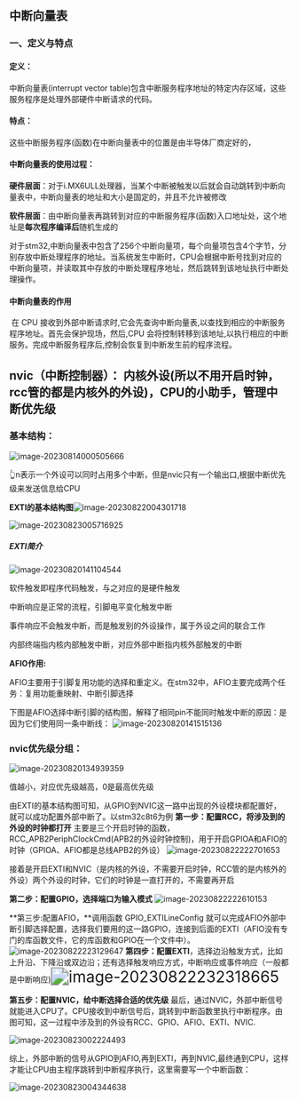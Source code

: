 ## 中断向量表

### 一、定义与特点

#### 定义：

中断向量表(interrupt vector table)包含中断服务程序地址的特定内存区域，这些服务程序是处理外部硬件中断请求的代码。

#### 特点：

这些中断服务程序(函数)在中断向量表中的位置是由半导体厂商定好的，

#### 中断向量表的使用过程：

​			**硬件层面**：对于i.MX6ULL处理器，当某个中断被触发以后就会自动跳转到中断向量表中，中断向量表的地址和大小是固定的，并且不允许被修改

​			**软件层面**：由中断向量表再跳转到对应的中断服务程序(函数)入口地址处，这个地址是**每次程序编译后**随机生成的

对于stm32,中断向量表中包含了256个中断向量项，每个向量项包含4个字节，分别存放中断处理程序的地址。当系统发生中断时，CPU会根据中断号找到对应的中断向量项，并读取其中存放的中断处理程序地址，然后跳转到该地址执行中断处理操作。

#### 中断向量表的作用

​		在 CPU 接收到外部中断请求时,它会先查询中断向量表,以查找到相应的中断服务程序地址。首先会保护现场，然后,CPU 会将控制转移到该地址,以执行相应的中断服务。完成中断服务程序后,控制会恢复到中断发生前的程序流程。

## nvic（中断控制器）： 内核外设(所以不用开启时钟，rcc管的都是内核外的外设)，CPU的小助手，管理中断优先级

### 基本结构：

![image-20230814000505666](03_按键中断控灯.assets/image-20230814000505666.png)

👆n表示一个外设可以同时占用多个中断，但是nvic只有一个输出口,根据中断优先级来发送信息给CPU







**EXTI的基本结构图**![image-20230822004301718](03_按键中断控灯.assets/image-20230822004301718.png)

![image-20230823005716925](03_按键中断控灯.assets/image-20230823005716925.png)

##### EXTI简介

![image-20230820141104544](03_按键中断控灯.assets/image-20230820141104544.png)

软件触发即程序代码触发，与之对应的是硬件触发

中断响应是正常的流程，引脚电平变化触发中断

事件响应不会触发中断，而是触发别的外设操作，属于外设之间的联合工作

内部终端指内核内部触发中断，对应外部中断指内核外部触发的中断

**AFIO作用:**

AFIO主要用于引脚复用功能的选择和重定义。在stm32中，AFIO主要完成两个任务：复用功能重映射、中断引脚选择

下图是AFIO选择中断引脚的结构图，解释了相同pin不能同时触发中断的原因：是因为它们使用同一条中断线：
![image-20230820141515136](03_按键中断控灯.assets/image-20230820141515136.png)



### nvic优先级分组：

![image-20230820134939359](03_按键中断控灯.assets/image-20230820134939359.png)

值越小，对应优先级越高，0是最高优先级







由EXTI的基本结构图可知，从GPIO到NVIC这一路中出现的外设模块都配置好，就可以成功配置外部中断了。以stm32c8t6为例
**第一步：配置RCC，将涉及到的外设的时钟都打开**
		主要是三个开启时钟的函数，RCC_APB2PeriphClockCmd(APB2的外设时钟控制)，用于开启GPIOA和AFIO的时钟（GPIOA、AFIO都是总线APB2的外设）
		![image-20230822222701653](03_按键中断控灯.assets/image-20230822222701653.png)

​	接着是开启EXTI和NVIC（是内核的外设，不需要开启时钟，RCC管的是内核外的外设）两个外设的时钟，它们的时钟是一直打开的，不需要再开启

**第二步：配置GPIO，选择端口为输入模式**
			![image-20230822222610153](03_按键中断控灯.assets/image-20230822222610153.png)

**第三步:配置AFIO，**调用函数 GPIO_EXTILineConfig 就可以完成AFIO外部中断引脚选择配置，选择我们要用的这一路GPIO，连接到后面的EXTI（AFIO没有专门的库函数文件，它的库函数和GPIO在一个文件中）。
		 ![image-20230822223129647](03_按键中断控灯.assets/image-20230822223129647.png)
**第四步：配置EXTI**，选择边沿触发方式，比如上升沿、下降沿或双边沿；还有选择触发响应方式，中断响应或事件响应（一般都是中断响应)<img src="03_按键中断控灯.assets/image-20230822232318665.png" alt="image-20230822232318665" style="zoom:200%;" />

**第五步：配置NVIC，给中断选择合适的优先级**
最后，通过NVIC，外部中断信号就能进入CPU了。CPU接收到中断信号后，跳转到中断函数里执行中断程序。由图可知，这一过程中涉及到的外设有RCC、GPIO、AFIO、EXTI、NVIC.

![image-20230823002224493](03_按键中断控灯.assets/image-20230823002224493.png)

综上，外部中断的信号从GPIO到AFIO,再到EXTI，再到NVIC,最终通到CPU，这样才能让CPU由主程序跳转到中断程序执行，这里需要写一个中断函数：

![image-20230823004344638](03_按键中断控灯.assets/image-20230823004344638.png)